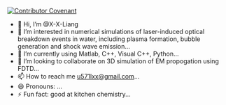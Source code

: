 [![Contributor Covenant](https://img.shields.io/badge/Contributor%20Covenant-2.1-4baaaa.svg)](code_of_conduct.md)
- 👋 Hi, I’m @X-X-Liang
- 👀 I’m interested in numerical simulations of laser-induced optical breakdown events in water, including plasma formation, bubble generation and shock wave emission...
- 🌱 I’m currently using Matlab, C++, Visual C++, Python...
- 💞️ I’m looking to collaborate on 3D simulation of EM propogation using FDTD...
- 📫 How to reach me u571lxx@gmail.com...
- 😄 Pronouns: ...
- ⚡ Fun fact: good at kitchen chemistry...

<!---
X-X-Liang/X-X-Liang is a ✨ special ✨ repository because its `README.md` (this file) appears on your GitHub profile.
You can click the Preview link to take a look at your changes.
--->
